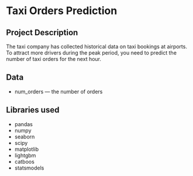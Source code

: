 # Taxi Orders Prediction

## Project Description

The taxi company has collected historical data on taxi bookings at airports. To attract more drivers during the peak period, you need to predict the number of taxi orders for the next hour.

## Data

* num_orders — the number of orders

## Libraries used

- pandas
- numpy
- seaborn
- scipy
- matplotlib
- lightgbm
- catboos
- statsmodels